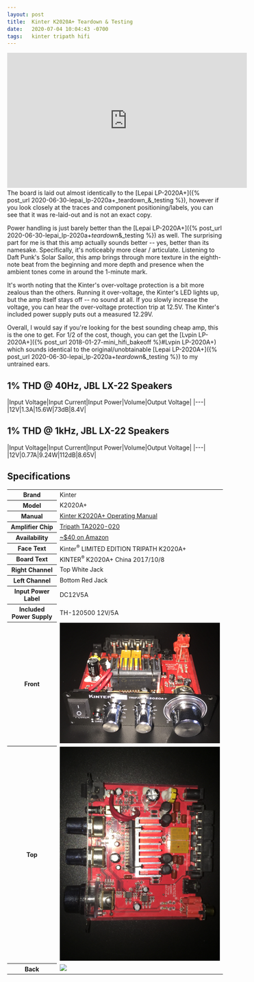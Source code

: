```yaml
---
layout: post
title:  Kinter K2020A+ Teardown & Testing
date:   2020-07-04 10:04:43 -0700
tags:   kinter tripath hifi
---
```

<iframe width="560" height="315" src="https://www.youtube.com/embed/jLqJSh1GsVc" frameborder="0" allow="accelerometer; autoplay; encrypted-media; gyroscope; picture-in-picture" allowfullscreen></iframe>
The board is laid out almost identically to the [Lepai LP-2020A+]({% post_url 2020-06-30-lepai_lp-2020a+_teardown_&_testing %}), however if you look closely at the traces and component positioning/labels, you can see that it was re-laid-out and is not an exact copy.

Power handling is just barely better than the [Lepai LP-2020A+]({% post_url 2020-06-30-lepai_lp-2020a+_teardown_&_testing %}) as well.  The surprising part for me is that this amp actually sounds better -- yes, better than its namesake.  Specifically, it's noticeably more clear / articulate.  Listening to Daft Punk's Solar Sailor, this amp brings through more texture in the eighth-note beat from the beginning and more depth and presence when the ambient tones come in around the 1-minute mark.

It's worth noting that the Kinter's over-voltage protection is a bit more zealous than the others.  Running it over-voltage, the Kinter's LED lights up, but the amp itself stays off -- no sound at all.  If you slowly increase the voltage, you can hear the over-voltage protection trip at 12.5V.  The Kinter's included power supply puts out a measured 12.29V.

Overall, I would say if you're looking for the best sounding cheap amp, this is the one to get.  For 1/2 of the cost, though, you can get the [Lvpin LP-2020A+]({% post_url 2018-01-27-mini_hifi_bakeoff %}#Lvpin LP-2020A+) which sounds identical to the original/unobtainable [Lepai LP-2020A+]({% post_url 2020-06-30-lepai_lp-2020a+_teardown_&_testing %}) to my untrained ears.

## 1% THD @ 40Hz, JBL LX-22 Speakers

|Input Voltage|Input Current|Input Power|Volume|Output Voltage|
|---|
|12V|1.3A|15.6W|73dB|8.4V|

## 1% THD @ 1kHz, JBL LX-22 Speakers

|Input Voltage|Input Current|Input Power|Volume|Output Voltage|
|---|
|12V|0.77A|9.24W|112dB|8.65V|

## Specifications
<table>
<tr><th>Brand</th><td>Kinter</td></tr>
<tr><th>Model</th><td>K2020A+</td></tr>
<tr><th>Manual</th><td><a href="/assets/Kinter K2020A+ - Manual.pdf">Kinter K2020A+ Operating Manual</a></td></tr>
<tr><th>Amplifier Chip</th><td><a href="/assets/Tripath TA2020-020.pdf">Tripath TA2020-020</a></td></tr>
<tr><th>Availability</th><td><a href="https://amzn.to/2k4JAqx">~$40 on Amazon</a></td></tr>
<tr><th>Face Text</th><td>Kinter<sup>&reg;</sup> LIMITED EDITION TRIPATH K2020A+</td></tr>
<tr><th>Board Text</th><td>KINTER<sup>&reg;</sup> K2020A+ China 2017/10/8</td></tr>
<tr><th>Right Channel</th><td>Top White Jack</td></tr>
<tr><th>Left Channel</th><td>Bottom Red Jack</td></tr>
<tr><th>Input Power Label</th><td>DC12V5A</td></tr>
<tr><th>Included Power Supply</th><td>TH-120500 12V/5A</td></tr>
<tr><th>Front</th><td><img src="/assets/Kinter K2020A+ - Naked Front.png"></td></tr>
<tr><th>Top</th><td><img src="/assets/Kinter K2020A+ - Naked Top.png"></td></tr>
<tr><th>Back</th><td><img src="/assets/Kinter K2020A+ - Naked Back.png"></td></tr>
</table>
